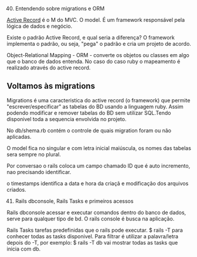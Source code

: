 40. Entendendo sobre migrations e ORM 

[Active Record](https://guides.rubyonrails.org/active_record_basics.html) é o M do MVC. O model. É um framework responsável pela lógica de dados e negócio. 

Existe o padrão Active Record, e qual seria a diferença? O framework implementa o padrão, ou seja, "pega" o padrão e cria um projeto de acordo. 

Object-Relational Mapping - ORM - converte os objetos ou classes em algo que o banco de dados entenda. No caso do caso ruby o mapeamento é realizado através do active record.

## Voltamos às migrations

Migrations é uma caracteristica do active record (o framework) que permite "escrever/especificar" as tabelas do BD usando a linguagem ruby. Assim podendo modificar e remover tabelas do BD sem utilizar SQL.Tendo disponivel toda a sequencia envolvida no projeto.

No db/shema.rb contém o controle de quais migration foram ou não aplicadas.

O model fica no singular e com letra inicial maiúscula, os nomes das tabelas sera sempre no plural.

Por conversao o rails coloca um campo chamado ID que é auto incremento, nao precisando identificar. 

o timestamps identifica a data e hora da criaçã e modificação dos arquivos criados.

41. Rails dbconsole, Rails Tasks e primeiros acessos 

Rails dbconsole acessar e executar comandos dentro do banco de dados, serve para qualquer tipo de bd. O rails console é busca na aplicação.

Rails Tasks tarefas predefinidas que o rails pode executar. $ rails -T para conhecer todas as tasks disponivel. Para filtrar é utilizar a palavra/letra depois do -T, por exemplo: $ rails -T db vai mostrar todas as tasks que inicia com db.